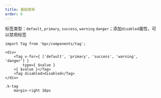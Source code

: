 ```yaml
---
title: 基础使用
order: 0
---
```


标签类型：`default`, `primary`, `success`, `warning` `danger`；添加`disabled`属性，可以禁用标签

```vdt
import Tag from 'kpc/components/tag';

<div>
    <Tag v-for={ ['default', 'primary', 'success', 'warning', 'danger'] }
        type={ $value }
    >{ $value }</Tag>
    <Tag disabled>disabled</Tag>
</div>
```

```styl
.k-tag
    margin-right 16px
```
